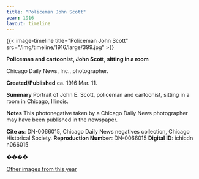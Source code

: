 ```yaml
---
title: "Policeman John Scott"
year: 1916
layout: timeline
---
```


{{< image-timeline title="Policeman John Scott" src="/img/timeline/1916/large/399.jpg" >}}


__**Policeman and cartoonist, John Scott, sitting in a room**__

Chicago Daily News, Inc., photographer.

**Created/Published**
ca. 1916 Mar. 11.

**Summary**
Portrait of John E. Scott, policeman and cartoonist, sitting in a room in Chicago, Illinois.

**Notes**
This photonegative taken by a Chicago Daily News photographer may have been published in the newspaper.

__Cite as__: DN-0066015, Chicago Daily News negatives collection, Chicago Historical Society.
__Reproduction Number__: DN-0066015
__Digital ID__: ichicdn n066015

���� 

[Other images from this year](/historical/timeline/1916)